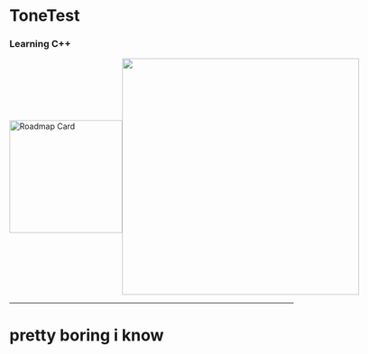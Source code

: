 #  ToneTest
### Learning C++ 

<div style="display: flex; align-items: center;">
    <a href="https://roadmap.sh">
        <img src="https://roadmap.sh/card/wide/672d850d31d65c235d5d8b2b?variant=dark" alt="Roadmap Card" height="200x">
    </a>
    <img src="https://http.cat/images/418.jpg" height="420px">
</div>

---

# pretty boring i know
